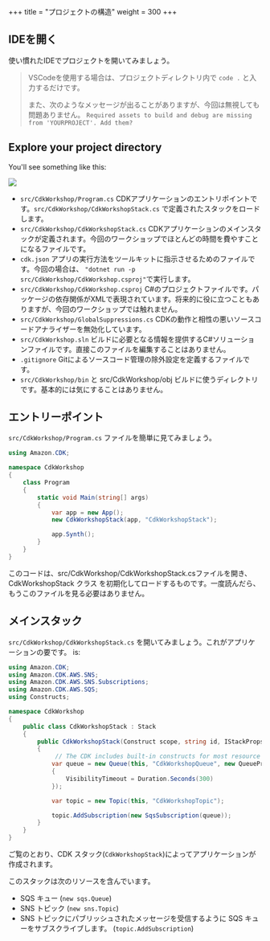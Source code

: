 +++
title = "プロジェクトの構造"
weight = 300
+++

## IDEを開く

使い慣れたIDEでプロジェクトを開いてみましょう。

> VSCodeを使用する場合は、プロジェクトディレクトリ内で `code .` と入力するだけです。
>
> また、次のようなメッセージが出ることがありますが、今回は無視しても問題ありません。 `Required assets to build and debug are missing from 'YOURPROJECT'. Add them?`

## Explore your project directory

You'll see something like this:

![](./structure.png)

* `src/CdkWorkshop/Program.cs` CDKアプリケーションのエントリポイントです。`src/CdkWorkshop/CdkWorkshopStack.cs` で定義されたスタックをロードします。
* `src/CdkWorkshop/CdkWorkshopStack.cs` CDKアプリケーションのメインスタックが定義されます。今回のワークショップでほとんどの時間を費やすことになるファイルです。
* `cdk.json` アプリの実行方法をツールキットに指示させるためのファイルです。今回の場合は、 `"dotnet run -p src/CdkWorkshop/CdkWorkshop.csproj"`で実行します。
* `src/CdkWorkshop/CdkWorkshop.csproj` C#のプロジェクトファイルです。パッケージの依存関係がXMLで表現されています。将来的に役に立つこともありますが、今回のワークショップでは触れません。
* `src/CdkWorkshop/GlobalSuppressions.cs` CDKの動作と相性の悪いソースコードアナライザーを無効化しています。
* `src/CdkWorkshop.sln` ビルドに必要となる情報を提供するC#ソリューションファイルです。直接このファイルを編集することはありません。
* `.gitignore` Gitによるソースコード管理の除外設定を定義するファイルです。
* `src/CdkWorkshop/bin` と src/CdkWorkshop/obj ビルドに使うディレクトリです。基本的には気にすることはありません。

## エントリーポイント

`src/CdkWorkshop/Program.cs` ファイルを簡単に見てみましょう。

```c#
using Amazon.CDK;

namespace CdkWorkshop
{
    class Program
    {
        static void Main(string[] args)
        {
            var app = new App();
            new CdkWorkshopStack(app, "CdkWorkshopStack");

            app.Synth();
        }
    }
}
```

このコードは、src/CdkWorkshop/CdkWorkshopStack.csファイルを開き、 CdkWorkshopStack クラス を初期化してロードするものです。一度読んだら、もうこのファイルを見る必要はありません。

## メインスタック

`src/CdkWorkshop/CdkWorkshopStack.cs` を開いてみましょう。これがアプリケーションの要です。
is:

```cs
using Amazon.CDK;
using Amazon.CDK.AWS.SNS;
using Amazon.CDK.AWS.SNS.Subscriptions;
using Amazon.CDK.AWS.SQS;
using Constructs;

namespace CdkWorkshop
{
    public class CdkWorkshopStack : Stack
    {
        public CdkWorkshopStack(Construct scope, string id, IStackProps props = null) : base(scope, id, props)
        {
             // The CDK includes built-in constructs for most resource types, such as Queues and Topics.
            var queue = new Queue(this, "CdkWorkshopQueue", new QueueProps
            {
                VisibilityTimeout = Duration.Seconds(300)
            });

            var topic = new Topic(this, "CdkWorkshopTopic");

            topic.AddSubscription(new SqsSubscription(queue));
        }
    }
}
```

ご覧のとおり、CDK スタック(`CdkWorkshopStack`)によってアプリケーションが作成されます。

このスタックは次のリソースを含んでいます。

- SQS キュー (`new sqs.Queue`)
- SNS トピック (`new sns.Topic`)
- SNS トピックにパブリッシュされたメッセージを受信するように SQS キューをサブスクライブします。 (`topic.AddSubscription`)
